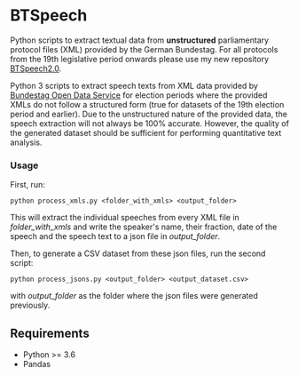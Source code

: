 # BTSpeech
Python scripts to extract textual data from **unstructured** parliamentary protocol files (XML) provided by the German Bundestag. For all protocols from the 19th legislative period onwards please use my new repository [BTSpeech2.0](https://github.com/jonasschm/BTSpeech2.0).

Python 3 scripts to extract speech texts from XML data provided by [Bundestag Open Data Service](https://www.bundestag.de/services/opendata "Bundestag Open Data") for election periods where the provided XMLs do not follow a structured form (true for datasets of the 19th election period and earlier). Due to the unstructured nature of the provided data, the speech extraction will not always be 100% accurate. However, the quality of the generated dataset should be sufficient for performing quantitative text analysis.

### Usage
First, run:
```
python process_xmls.py <folder_with_xmls> <output_folder>
```
This will extract the individual speeches from every XML file in *folder_with_xmls* and write the speaker's name, their fraction, date of the speech and the speech text to a json file in *output_folder*.

Then, to generate a CSV dataset from these json files, run the second script:
```
python process_jsons.py <output_folder> <output_dataset.csv>
```
with *output_folder* as the folder where the json files were generated previously.

## Requirements
- Python >= 3.6
- Pandas
